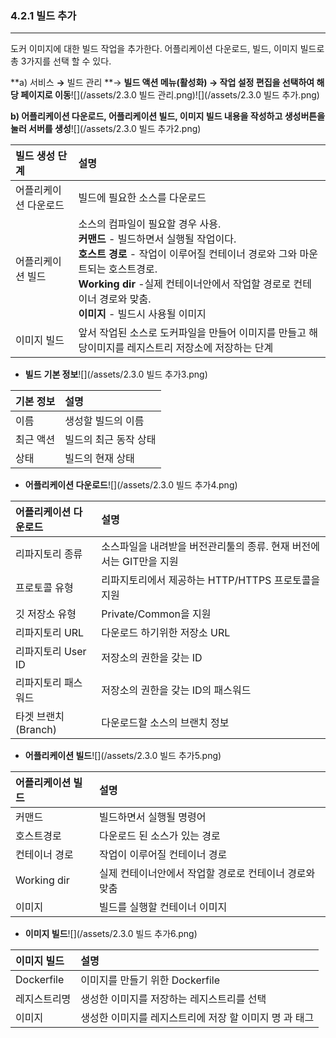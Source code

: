 ### 4.2.1 빌드 추가

---

도커 이미지에 대한 빌드 작업을 추가한다. 어플리케이션 다운로드, 빌드, 이미지 빌드로 총 3가지를 선택 할 수 있다.

**a\)    서비스 **→** 빌드 관리 **→ **빌드 액션 메뉴\(활성화\) → 작업 설정 편집을 선택하여 해당 페이지로 이동**![](/assets/2.3.0 빌드 관리.png)![](/assets/2.3.0 빌드 추가.png)

**b\) 어플리케이션 다운로드, 어플리케이션 빌드, 이미지 빌드 내용을 작성하고 생성버튼을 눌러 서버를 생성**![](/assets/2.3.0 빌드 추가2.png)

| **빌드 생성 단계** | **설명** |
| :--- | :--- |
| 어플리케이션 다운로드 | 빌드에 필요한 소스를 다운로드 |
| 어플리케이션 빌드 | 소스의 컴파일이 필요할 경우 사용.<br/>**커맨드** - 빌드하면서 실행될 작업이다.<br/>**호스트 경로** - 작업이 이루어질 컨테이너 경로와 그와 마운트되는 호스트경로.<br/>**Working dir** -실제 컨테이너안에서 작업할 경로로 컨테이너 경로와 맞춤.<br/>**이미지** - 빌드시 사용될 이미지 |
| 이미지 빌드 | 앞서 작업된 소스로 도커파일을 만들어 이미지를 만들고 해당이미지를 레지스트리 저장소에 저장하는 단계 |

* **빌드** **기본 정보**![](/assets/2.3.0 빌드 추가3.png)

| **기본 정보** | **설명** |
| :--- | :--- |
| 이름 | 생성할 빌드의 이름 |
| 최근 액션 | 빌드의 최근 동작 상태 |
| 상태 | 빌드의 현재 상태 |

* **어플리케이션 다운로드**![](/assets/2.3.0 빌드 추가4.png)

| **어플리케이션 다운로드** | **설명** |
| :--- | :--- |
| 리파지토리 종류 | 소스파일을 내려받을 버전관리툴의 종류. 현재 버전에서는 GIT만을 지원 |
| 프로토콜 유형 | 리파지토리에서 제공하는 HTTP/HTTPS 프로토콜을 지원 |
| 깃 저장소 유형 | Private/Common을 지원 |
| 리파지토리 URL | 다운로드 하기위한 저장소 URL |
| 리파지토리 User ID | 저장소의 권한을 갖는 ID |
| 리파지토리 패스워드 | 저장소의 권한을 갖는 ID의 패스워드 |
| 타겟 브랜치(Branch) | 다운로드할 소스의 브랜치 정보 |

* **어플리케이션 빌드**![](/assets/2.3.0 빌드 추가5.png)

| **어플리케이션 빌드** | **설명** |
| :--- | :--- |
| 커맨드 | 빌드하면서 실행될 명령어 |
| 호스트경로 | 다운로드 된 소스가 있는 경로 |
| 컨테이너 경로 | 작업이 이루어질 컨테이너 경로 |
| Working dir | 실제 컨테이너안에서 작업할 경로로 컨테이너 경로와 맞춤 |
| 이미지 | 빌드를 실행할 컨테이너 이미지 |

* **이미지 빌드**![](/assets/2.3.0 빌드 추가6.png)

| **이미지 빌드** | 설명 |
| :--- | :--- |
| Dockerfile | 이미지를 만들기 위한 Dockerfile |
| 레지스트리명 | 생성한 이미지를 저장하는 레지스트리를 선택 |
| 이미지 | 생성한 이미지를 레지스트리에 저장 할 이미지 명 과 태그 |



